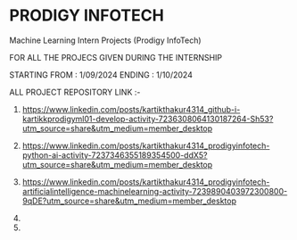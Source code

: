 # PRODIGY INFOTECH

Machine Learning Intern Projects (Prodigy InfoTech)

FOR ALL THE PROJECS GIVEN DURING THE INTERNSHIP 

STARTING FROM : 1/09/2024
ENDING : 1/10/2024

ALL PROJECT REPOSITORY LINK :-

1) https://www.linkedin.com/posts/kartikthakur4314_github-i-kartikkprodigyml01-develop-activity-7236308064130187264-Sh53?utm_source=share&utm_medium=member_desktop

2) https://www.linkedin.com/posts/kartikthakur4314_prodigyinfotech-python-ai-activity-7237346355189354500-ddX5?utm_source=share&utm_medium=member_desktop

3) https://www.linkedin.com/posts/kartikthakur4314_prodigyinfotech-artificialintelligence-machinelearning-activity-7239890403972300800-9qDE?utm_source=share&utm_medium=member_desktop

4)

5)

